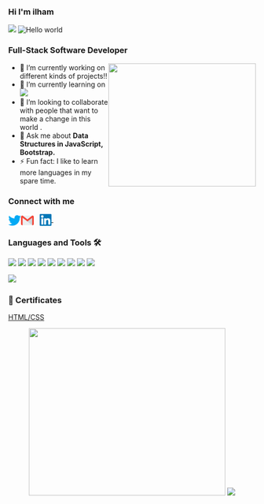 ### Hi I'm ilham 
<img src="https://raw.githubusercontent.com/MartinHeinz/MartinHeinz/master/wave.gif" width="30px"> 

<img src="https://raw.githubusercontent.com/sagar-viradiya/sagar-viradiya/master/resources/banner.png" alt="Hello world">

### Full-Stack Software Developer
 <img align="right" height="250" width="300" src="https://user-images.githubusercontent.com/61317250/127886709-f76743c3-6258-4f05-a7b3-4996493ef0ee.png" />

- 🔭 I’m currently working on different kinds of projects!!
- 🌱 I’m currently learning on ![](https://img.shields.io/badge/Microverse-blueviolet)
- 👯 I’m looking to collaborate with people that want to make a change in this world .
- 💬 Ask me about <strong> Data Structures in JavaScript, Bootstrap.</strong>
- ⚡ Fun fact: I like to learn more languages in my spare time.

### Connect with me 
<a href="https://twitter.com/IlhamBouaik">
    <img align="left" alt="Satyam Goyal | Twitter" width="26px" src="https://github.com/SatYu26/SatYu26/blob/master/Assets/Twitter.svg" />
  </a> &nbsp;&nbsp;
  
  <a href="https://www.linkedin.com/in/bouaik-ilham-478478230/">
    <img align="center" alt="Hargun | Linkedin" width="24px" src="https://github.com/hargun79/hargun79/blob/master/Assets/Linkedin.svg" />
  </a> &nbsp;&nbsp;
  <a href="ibouaik@gmail">
    <img align="left" alt="Satyam Goyal | Gmail" width="26px" src="https://github.com/SatYu26/SatYu26/blob/master/Assets/Gmail.svg" />
  <a>
    
  ### Languages and Tools 🛠
<img src="https://img.shields.io/badge/javascript%20-%23323330.svg?&style=for-the-badge&logo=javascript&logoColor=%23F7DF1E">   <img src="https://img.shields.io/badge/html5%20-%23E34F26.svg?&style=for-the-badge&logo=html5&logoColor=white">   <img src="https://img.shields.io/badge/css3%20-%231572B6.svg?&style=for-the-badge&logo=css3&logoColor=white">     <img src="https://img.shields.io/badge/bootstrap%20-%23563D7C.svg?&style=for-the-badge&logo=bootstrap&logoColor=white">   <img src="https://img.shields.io/badge/git%20-%23F05033.svg?&style=for-the-badge&logo=git&logoColor=white"/>   <img src="http://img.shields.io/badge/-VS%20Code-000000?style=for-the-badge&logo=Visual-studio-code&logoColor=blue">
<img src="https://img.shields.io/badge/react%20-%2320232a.svg?&style=for-the-badge&logo=react&logoColor=%2361DAFB"> 
<img src="https://img.shields.io/badge/python%20-%2314354C.svg?&style=for-the-badge&logo=python&logoColor=white">
<img src="https://img.shields.io/badge/c++%20-%2300599C.svg?&style=for-the-badge&logo=c%2B%2B&logoColor=white">
    

<img src="https://github-readme-stats.vercel.app/api?username=BouaikIlham&show_icons=true&title_color=03fc90&icon_color=03fc90&text_color=03fc90&bg_color=002b19">
  
### 📜 Certificates
[HTML/CSS](https://www.credential.net/7f645a3b-b917-456d-8e5d-c2d8a1339ecc#gs.z4vw9y)

<p align="center">
  <img src="https://raw.githubusercontent.com/Ayushparikh-code/Ayushparikh-code/main/me.gif" width=400 height=340>
  <img src="https://raw.githubusercontent.com/Ayushparikh-code/Ayushparikh-code/main/new.gif" height=340/>
</p>      
      

      
      

